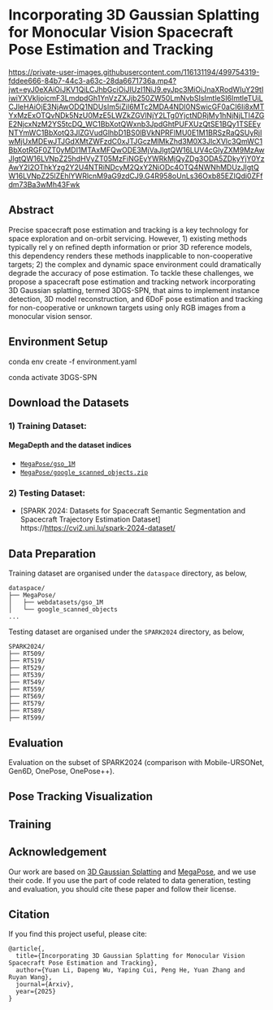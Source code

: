# Incorporating 3D Gaussian Splatting for Monocular Vision Spacecraft Pose Estimation and Tracking


https://private-user-images.githubusercontent.com/116131194/499754319-fddee666-84b7-44c3-a63c-28da6671736a.mp4?jwt=eyJ0eXAiOiJKV1QiLCJhbGciOiJIUzI1NiJ9.eyJpc3MiOiJnaXRodWIuY29tIiwiYXVkIjoicmF3LmdpdGh1YnVzZXJjb250ZW50LmNvbSIsImtleSI6ImtleTUiLCJleHAiOjE3NjAwODQ1NDUsIm5iZiI6MTc2MDA4NDI0NSwicGF0aCI6Ii8xMTYxMzExOTQvNDk5NzU0MzE5LWZkZGVlNjY2LTg0YjctNDRjMy1hNjNjLTI4ZGE2NjcxNzM2YS5tcDQ_WC1BbXotQWxnb3JpdGhtPUFXUzQtSE1BQy1TSEEyNTYmWC1BbXotQ3JlZGVudGlhbD1BS0lBVkNPRFlMU0E1M1BRSzRaQSUyRjIwMjUxMDEwJTJGdXMtZWFzdC0xJTJGczMlMkZhd3M0X3JlcXVlc3QmWC1BbXotRGF0ZT0yMDI1MTAxMFQwODE3MjVaJlgtQW16LUV4cGlyZXM9MzAwJlgtQW16LVNpZ25hdHVyZT05MzFiNGEyYWRkMjQyZDg3ODA5ZDkyYjY0YzAwY2I2OThkYzg2Y2U4NTRiNDcyM2QxY2NiODc4OTQ4NWNhMDUzJlgtQW16LVNpZ25lZEhlYWRlcnM9aG9zdCJ9.G4R958oUnLs36Oxb85EZIQdi0ZFfdm73Ba3wMh43Fwk



## Abstract 
Precise spacecraft pose estimation and tracking is a key technology for space exploration and on-orbit servicing. However, 1) existing methods typically rel y on refined depth information or prior 3D reference models, this dependency renders these methods inapplicable to non-cooperative targets; 2) the complex and dynamic space environment  could dramatically degrade the accuracy of pose estimation. To tackle these challenges, we propose a spacecraft pose estimation and tracking network incorporating 3D Gaussian splatting, termed 3DGS-SPN, that aims to implement instance detection, 3D model reconstruction, and 6DoF pose estimation and tracking for non-cooperative or unknown targets using only RGB images from a monocular vision sensor. 


## Environment Setup 

conda env create -f environment.yaml

conda activate 3DGS-SPN   

## Download the Datasets

### 1) Training Dataset:
#### MegaDepth and the dataset indices   

- [``MegaPose/gso_1M``](https://www.paris.inria.fr/archive_ylabbeprojectsdata/megapose/webdatasets/) 
- [``MegaPose/google_scanned_objects.zip``](https://www.paris.inria.fr/archive_ylabbeprojectsdata/megapose/tars/) 



### 2) Testing Dataset:
- [SPARK 2024: Datasets for Spacecraft Semantic Segmentation and Spacecraft Trajectory Estimation Dataset] https://https://cvi2.uni.lu/spark-2024-dataset/


## Data Preparation

Training dataset are organised under the ``dataspace`` directory, as below,

```
dataspace/
├── MegaPose/
│   ├── webdatasets/gso_1M
│   └── google_scanned_objects
...
```

Testing dataset are organised under the ``SPARK2024`` directory, as below,

```
SPARK2024/
├── RT509/
├── RT519/
├── RT529/
├── RT539/
├── RT549/
├── RT559/
├── RT569/
├── RT579/
├── RT589/
├── RT599/

```

## Evaluation

Evaluation on the subset of SPARK2024 (comparison with Mobile-URSONet, Gen6D, OnePose, OnePose++).

## Pose Tracking Visualization



## Training


      
## Acknowledgement
Our work are based on [3D Gaussian Splatting](https://github.com/graphdeco-inria/gaussian-splatting?tab=readme-ov-file) and [MegaPose](https://github.com/megapose6d/megapose6d), and we use their code. If you use the part of code related to data generation, testing and evaluation, you should cite these paper and follow their license.


## Citation
If you find this project useful, please cite:
```
@article{,
  title={Incorporating 3D Gaussian Splatting for Monocular Vision Spacecraft Pose Estimation and Tracking},
  author={Yuan Li, Dapeng Wu, Yaping Cui, Peng He, Yuan Zhang and Ruyan Wang},
  journal={Arxiv},
  year={2025}
}
```
